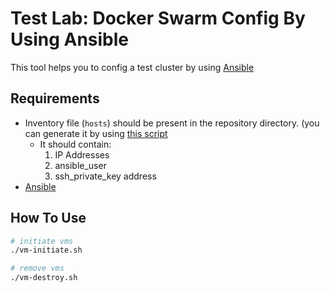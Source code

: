 # Test Lab: Docker Swarm Config By Using Ansible
This tool helps you to config a test cluster by using [Ansible](https://www.ansible.com)

## Requirements
- Inventory file (`hosts`) should be present in the repository directory. (you can generate it by using [this script](../../infrastructures/create-cluster-by-vagrant/ansible_inventory.sh)
    - It should contain:
        1. IP Addresses
        2. ansible\_user
        3. ssh\_private\_key address
- [Ansible](https://www.ansible.com)

## How To Use
```bash
# initiate vms
./vm-initiate.sh

# remove vms
./vm-destroy.sh
```
